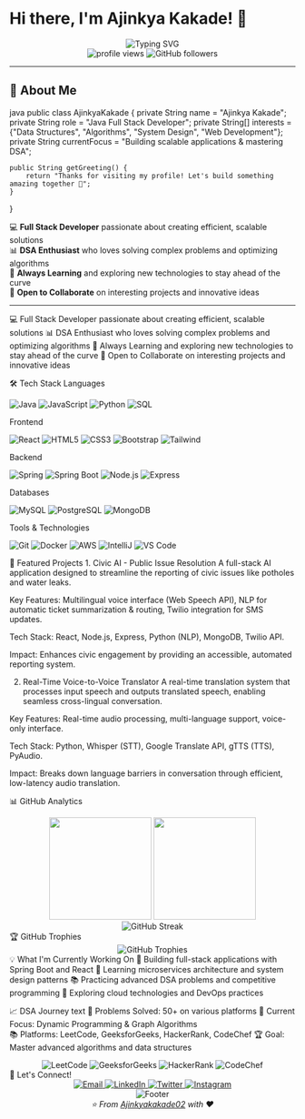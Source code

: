 # Hi there, I'm Ajinkya Kakade! 👋

<div align="center">
  <img src="https://readme-typing-svg.herokuapp.com?font=Fira+Code&size=30&pause=1000&color=36BCF7FF&center=true&vCenter=true&width=600&lines=Java+Full+Stack+Developer;DSA+Enthusiast;Problem+Solver;Code+Craftsman" alt="Typing SVG" />
</div>

<div align="center">
  <img src="https://komarev.com/ghpvc/?username=Ajinkyakakade02&label=Profile%20views&color=0e75b6&style=flat" alt="profile views" />
  <img src="https://img.shields.io/github/followers/Ajinkyakakade02?label=Followers&style=social" alt="GitHub followers" />
</div>

---

## 🚀 About Me

java
public class AjinkyaKakade {
    private String name = "Ajinkya Kakade";
    private String role = "Java Full Stack Developer";
    private String[] interests = {"Data Structures", "Algorithms", "System Design", "Web Development"};
    private String currentFocus = "Building scalable applications & mastering DSA";
    
    public String getGreeting() {
        return "Thanks for visiting my profile! Let's build something amazing together 🚀";
    }
}


💻 **Full Stack Developer** passionate about creating efficient, scalable solutions  
📊 **DSA Enthusiast** who loves solving complex problems and optimizing algorithms  
🎯 **Always Learning** and exploring new technologies to stay ahead of the curve  
🤝 **Open to Collaborate** on interesting projects and innovative ideas  

---
💻 Full Stack Developer passionate about creating efficient, scalable solutions
📊 DSA Enthusiast who loves solving complex problems and optimizing algorithms
🎯 Always Learning and exploring new technologies to stay ahead of the curve
🤝 Open to Collaborate on interesting projects and innovative ideas

🛠️ Tech Stack
Languages
<p> <img src="https://img.shields.io/badge/Java-ED8B00?style=for-the-badge&logo=openjdk&logoColor=white" alt="Java"/> <img src="https://img.shields.io/badge/JavaScript-F7DF1E?style=for-the-badge&logo=javascript&logoColor=black" alt="JavaScript"/> <img src="https://img.shields.io/badge/Python-3776AB?style=for-the-badge&logo=python&logoColor=white" alt="Python"/> <img src="https://img.shields.io/badge/SQL-336791?style=for-the-badge&logo=postgresql&logoColor=white" alt="SQL"/> </p>
Frontend
<p> <img src="https://img.shields.io/badge/React-20232A?style=for-the-badge&logo=react&logoColor=61DAFB" alt="React"/> <img src="https://img.shields.io/badge/HTML5-E34F26?style=for-the-badge&logo=html5&logoColor=white" alt="HTML5"/> <img src="https://img.shields.io/badge/CSS3-1572B6?style=for-the-badge&logo=css3&logoColor=white" alt="CSS3"/> <img src="https://img.shields.io/badge/Bootstrap-563D7C?style=for-the-badge&logo=bootstrap&logoColor=white" alt="Bootstrap"/> <img src="https://img.shields.io/badge/Tailwind_CSS-38B2AC?style=for-the-badge&logo=tailwind-css&logoColor=white" alt="Tailwind"/> </p>
Backend
<p> <img src="https://img.shields.io/badge/Spring-6DB33F?style=for-the-badge&logo=spring&logoColor=white" alt="Spring"/> <img src="https://img.shields.io/badge/Spring_Boot-6DB33F?style=for-the-badge&logo=spring-boot&logoColor=white" alt="Spring Boot"/> <img src="https://img.shields.io/badge/Node.js-43853D?style=for-the-badge&logo=node.js&logoColor=white" alt="Node.js"/> <img src="https://img.shields.io/badge/Express.js-404D59?style=for-the-badge&logo=express&logoColor=white" alt="Express"/> </p>
Databases
<p> <img src="https://img.shields.io/badge/MySQL-005C84?style=for-the-badge&logo=mysql&logoColor=white" alt="MySQL"/> <img src="https://img.shields.io/badge/PostgreSQL-316192?style=for-the-badge&logo=postgresql&logoColor=white" alt="PostgreSQL"/> <img src="https://img.shields.io/badge/MongoDB-4EA94B?style=for-the-badge&logo=mongodb&logoColor=white" alt="MongoDB"/> </p>
Tools & Technologies
<p> <img src="https://img.shields.io/badge/Git-F05032?style=for-the-badge&logo=git&logoColor=white" alt="Git"/> <img src="https://img.shields.io/badge/Docker-2496ED?style=for-the-badge&logo=docker&logoColor=white" alt="Docker"/> <img src="https://img.shields.io/badge/AWS-232F3E?style=for-the-badge&logo=amazon-aws&logoColor=white" alt="AWS"/> <img src="https://img.shields.io/badge/IntelliJ_IDEA-000000.svg?style=for-the-badge&logo=intellij-idea&logoColor=white" alt="IntelliJ"/> <img src="https://img.shields.io/badge/VS_Code-007ACC?style=for-the-badge&logo=visual-studio-code&logoColor=white" alt="VS Code"/> </p>
🌟 Featured Projects
1. Civic AI - Public Issue Resolution
A full-stack AI application designed to streamline the reporting of civic issues like potholes and water leaks.

Key Features: Multilingual voice interface (Web Speech API), NLP for automatic ticket summarization & routing, Twilio integration for SMS updates.

Tech Stack: React, Node.js, Express, Python (NLP), MongoDB, Twilio API.

Impact: Enhances civic engagement by providing an accessible, automated reporting system.

2. Real-Time Voice-to-Voice Translator
A real-time translation system that processes input speech and outputs translated speech, enabling seamless cross-lingual conversation.

Key Features: Real-time audio processing, multi-language support, voice-only interface.

Tech Stack: Python, Whisper (STT), Google Translate API, gTTS (TTS), PyAudio.

Impact: Breaks down language barriers in conversation through efficient, low-latency audio translation.

📊 GitHub Analytics
<div align="center"> <img height="180em" src="https://github-readme-stats.vercel.app/api?username=Ajinkyakakade02&show_icons=true&theme=tokyonight&include_all_commits=true&count_private=true"/> <img height="180em" src="https://github-readme-stats.vercel.app/api/top-langs/?username=Ajinkyakakade02&layout=compact&langs_count=8&theme=tokyonight"/> </div><div align="center"> <img src="https://github-readme-streak-stats.herokuapp.com/?user=Ajinkyakakade02&theme=tokyonight" alt="GitHub Streak"/> </div>
🏆 GitHub Trophies
<div align="center"> <img src="https://github-profile-trophy.vercel.app/?username=Ajinkyakakade02&theme=tokyonight&no-frame=true&row=1&column=6" alt="GitHub Trophies"/> </div>
💡 What I'm Currently Working On
🔭 Building full-stack applications with Spring Boot and React
🌱 Learning microservices architecture and system design patterns
📚 Practicing advanced DSA problems and competitive programming
🎯 Exploring cloud technologies and DevOps practices

📈 DSA Journey
text
🏅 Problems Solved: 50+ on various platforms
🎯 Current Focus: Dynamic Programming & Graph Algorithms  
📚 Platforms: LeetCode, GeeksforGeeks, HackerRank, CodeChef
🏆 Goal: Master advanced algorithms and data structures
<div align="center"> <img src="https://img.shields.io/badge/LeetCode-FFA116?style=for-the-badge&logo=leetcode&logoColor=white" alt="LeetCode"/> <img src="https://img.shields.io/badge/GeeksforGeeks-298D46?style=for-the-badge&logo=geeksforgeeks&logoColor=white" alt="GeeksforGeeks"/> <img src="https://img.shields.io/badge/HackerRank-2EC866?style=for-the-badge&logo=hackerrank&logoColor=white" alt="HackerRank"/> <img src="https://img.shields.io/badge/CodeChef-5B4638?style=for-the-badge&logo=codechef&logoColor=white" alt="CodeChef"/> </div>
🤝 Let's Connect!
<div align="center"> <a href="mailto:your.email@gmail.com"> <img src="https://img.shields.io/badge/Email-D14836?style=for-the-badge&logo=gmail&logoColor=white" alt="Email"/> </a> <a href="https://linkedin.com/in/your-linkedin"> <img src="https://img.shields.io/badge/LinkedIn-0077B5?style=for-the-badge&logo=linkedin&logoColor=white" alt="LinkedIn"/> </a> <a href="https://twitter.com/your-twitter"> <img src="https://img.shields.io/badge/Twitter-1DA1F2?style=for-the-badge&logo=twitter&logoColor=white" alt="Twitter"/> </a> <a href="https://instagram.com/your-instagram"> <img src="https://img.shields.io/badge/Instagram-E4405F?style=for-the-badge&logo=instagram&logoColor=white" alt="Instagram"/> </a> </div>
<div align="center"> <img src="https://capsule-render.vercel.app/api?type=waving&color=gradient&height=100&section=footer" alt="Footer"/> </div><div align="center"> <i>⭐️ From <a href="https://github.com/Ajinkyakakade02">Ajinkyakakade02</a> with ❤️</i> </div>
